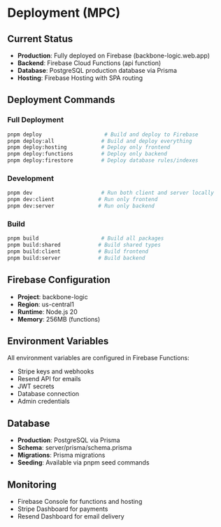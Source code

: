 # Deployment (MPC)

## Current Status
- **Production**: Fully deployed on Firebase (backbone-logic.web.app)
- **Backend**: Firebase Cloud Functions (api function)
- **Database**: PostgreSQL production database via Prisma
- **Hosting**: Firebase Hosting with SPA routing

## Deployment Commands

### Full Deployment
```bash
pnpm deploy                    # Build and deploy to Firebase
pnpm deploy:all               # Build and deploy everything
pnpm deploy:hosting           # Deploy only frontend
pnpm deploy:functions         # Deploy only backend
pnpm deploy:firestore         # Deploy database rules/indexes
```

### Development
```bash
pnpm dev                      # Run both client and server locally
pnpm dev:client              # Run only frontend
pnpm dev:server              # Run only backend
```

### Build
```bash
pnpm build                    # Build all packages
pnpm build:shared            # Build shared types
pnpm build:client            # Build frontend
pnpm build:server            # Build backend
```

## Firebase Configuration
- **Project**: backbone-logic
- **Region**: us-central1
- **Runtime**: Node.js 20
- **Memory**: 256MB (functions)

## Environment Variables
All environment variables are configured in Firebase Functions:
- Stripe keys and webhooks
- Resend API for emails
- JWT secrets
- Database connection
- Admin credentials

## Database
- **Production**: PostgreSQL via Prisma
- **Schema**: server/prisma/schema.prisma
- **Migrations**: Prisma migrations
- **Seeding**: Available via pnpm seed commands

## Monitoring
- Firebase Console for functions and hosting
- Stripe Dashboard for payments
- Resend Dashboard for email delivery
